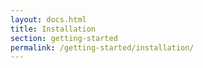 ```yaml
---
layout: docs.html
title: Installation
section: getting-started
permalink: /getting-started/installation/
---
```

